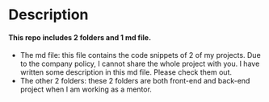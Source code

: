 # Description

#### This repo includes 2 folders and 1 md file. 
- The md file: this file contains the code snippets of 2 of my projects. Due to the company policy, I cannot share the whole project with you. I have written some description in this md file. Please check them out.
- The other 2 folders: these 2 folders are both front-end and back-end project when I am working as a mentor.
